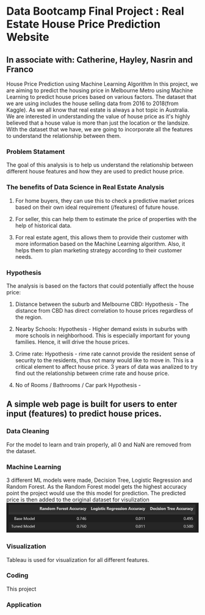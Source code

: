 # Data Bootcamp Final Project : Real Estate House Price Prediction Website
## In associate with: Catherine, Hayley, Nasrin and Franco

House Price Prediction using Machine Learning Algorithm
In this project, we are aiming to predict the housing price in Melbourne Metro using Machine Learning to predict house prices based on various factors. The dataset that we are using includes the house selling data from 2016 to 2018(from Kaggle).
As we all know that real estate is always a hot topic in Australia. We are interested in understanding the value of house price as it's highly believed that a house value is more than just the location or the landsize. With the dataset that we have, we are going to incorporate all the features to understand the relationship between them. 


### Problem Statament
The goal of this analysis is to help us understand the relationship between different house features and how they are used to predict house price.

### The benefits of Data Science in Real Estate Analysis
1. For home buyers, they can use this to check a predictive market prices based on their own ideal requirement (/features) of future house. 

2. For seller, this can help them to estimate the price of properties with the help of historical data. 

3. For real estate agent, this allows them to provide their customer with more information based on the Machine Learning algorithm. Also, it helps them to plan marketing strategy according to their customer needs.

### Hypothesis
The analysis is based on the factors that could potentially affect the house price:
1. Distance between the suburb and Melbourne CBD: 
   Hypothesis - The distance from CBD has direct correlation to house prices regardless of the region. 
	
2. Nearby Schools:
   Hypothesis - Higher demand exists in suburbs with more schools in neighborhood. This is especially important for young families. Hence, it will drive the house prices.

3. Crime rate: 
   Hypothesis - rime rate cannot provide the resident sense of security to the residents, thus not many would like to move in. This is a critical element to affect house price. 3 years of data was analized to try find out the relationship between crime rate and house price.

4. No of Rooms / Bathrooms / Car park
   Hypothesis - 


## A simple web page is built for users to enter input (features) to predict house prices.



### Data Cleaning
For the model to learn and train properly, all 0 and NaN are removed from the dataset.

### Machine Learning
3 different ML models were made, Decision Tree, Logistic Regression and Random Forest. As the Random Forest model gets the highest accuracy point the project would use the this model for prediction. The predicted price is then added to the original dataset for visulization
![comparison image](images/comparison.png)

### Visualization
Tableau is used for visualization for all different features.

### Coding
This project 


### Application